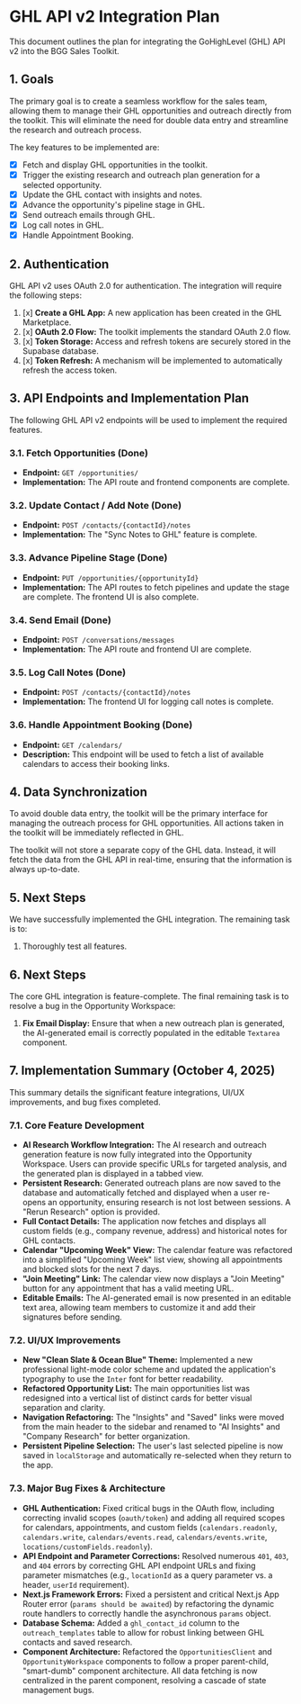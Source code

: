 # GHL API v2 Integration Plan

This document outlines the plan for integrating the GoHighLevel (GHL) API v2 into the BGG Sales Toolkit.

## 1. Goals

The primary goal is to create a seamless workflow for the sales team, allowing them to manage their GHL opportunities and outreach directly from the toolkit. This will eliminate the need for double data entry and streamline the research and outreach process.

The key features to be implemented are:
- [x] Fetch and display GHL opportunities in the toolkit.
- [x] Trigger the existing research and outreach plan generation for a selected opportunity.
- [x] Update the GHL contact with insights and notes.
- [x] Advance the opportunity's pipeline stage in GHL.
- [x] Send outreach emails through GHL.
- [x] Log call notes in GHL.
- [x] Handle Appointment Booking.

## 2. Authentication

GHL API v2 uses OAuth 2.0 for authentication. The integration will require the following steps:

1.  [x] **Create a GHL App:** A new application has been created in the GHL Marketplace.
2.  [x] **OAuth 2.0 Flow:** The toolkit implements the standard OAuth 2.0 flow.
3.  [x] **Token Storage:** Access and refresh tokens are securely stored in the Supabase database.
4.  [x] **Token Refresh:** A mechanism will be implemented to automatically refresh the access token.

## 3. API Endpoints and Implementation Plan

The following GHL API v2 endpoints will be used to implement the required features.

### 3.1. Fetch Opportunities (Done)

*   **Endpoint:** `GET /opportunities/`
*   **Implementation:** The API route and frontend components are complete.

### 3.2. Update Contact / Add Note (Done)

*   **Endpoint:** `POST /contacts/{contactId}/notes`
*   **Implementation:** The "Sync Notes to GHL" feature is complete.

### 3.3. Advance Pipeline Stage (Done)

*   **Endpoint:** `PUT /opportunities/{opportunityId}`
*   **Implementation:** The API routes to fetch pipelines and update the stage are complete. The frontend UI is also complete.

### 3.4. Send Email (Done)

*   **Endpoint:** `POST /conversations/messages`
*   **Implementation:** The API route and frontend UI are complete.

### 3.5. Log Call Notes (Done)

*   **Endpoint:** `POST /contacts/{contactId}/notes`
*   **Implementation:** The frontend UI for logging call notes is complete.

### 3.6. Handle Appointment Booking (Done)

*   **Endpoint:** `GET /calendars/`
*   **Description:** This endpoint will be used to fetch a list of available calendars to access their booking links.

## 4. Data Synchronization

To avoid double data entry, the toolkit will be the primary interface for managing the outreach process for GHL opportunities. All actions taken in the toolkit will be immediately reflected in GHL.

The toolkit will not store a separate copy of the GHL data. Instead, it will fetch the data from the GHL API in real-time, ensuring that the information is always up-to-date.

## 5. Next Steps

We have successfully implemented the GHL integration. The remaining task is to:
1.  Thoroughly test all features.

## 6. Next Steps

The core GHL integration is feature-complete. The final remaining task is to resolve a bug in the Opportunity Workspace:
1.  **Fix Email Display:** Ensure that when a new outreach plan is generated, the AI-generated email is correctly populated in the editable `Textarea` component.

## 7. Implementation Summary (October 4, 2025)

This summary details the significant feature integrations, UI/UX improvements, and bug fixes completed.

### 7.1. Core Feature Development

- **AI Research Workflow Integration:** The AI research and outreach generation feature is now fully integrated into the Opportunity Workspace. Users can provide specific URLs for targeted analysis, and the generated plan is displayed in a tabbed view.
- **Persistent Research:** Generated outreach plans are now saved to the database and automatically fetched and displayed when a user re-opens an opportunity, ensuring research is not lost between sessions. A "Rerun Research" option is provided.
- **Full Contact Details:** The application now fetches and displays all custom fields (e.g., company revenue, address) and historical notes for GHL contacts.
- **Calendar "Upcoming Week" View:** The calendar feature was refactored into a simplified "Upcoming Week" list view, showing all appointments and blocked slots for the next 7 days.
- **"Join Meeting" Link:** The calendar view now displays a "Join Meeting" button for any appointment that has a valid meeting URL.
- **Editable Emails:** The AI-generated email is now presented in an editable text area, allowing team members to customize it and add their signatures before sending.

### 7.2. UI/UX Improvements

- **New "Clean Slate & Ocean Blue" Theme:** Implemented a new professional light-mode color scheme and updated the application's typography to use the `Inter` font for better readability.
- **Refactored Opportunity List:** The main opportunities list was redesigned into a vertical list of distinct cards for better visual separation and clarity.
- **Navigation Refactoring:** The "Insights" and "Saved" links were moved from the main header to the sidebar and renamed to "AI Insights" and "Company Research" for better organization.
- **Persistent Pipeline Selection:** The user's last selected pipeline is now saved in `localStorage` and automatically re-selected when they return to the app.

### 7.3. Major Bug Fixes & Architecture

- **GHL Authentication:** Fixed critical bugs in the OAuth flow, including correcting invalid scopes (`oauth/token`) and adding all required scopes for calendars, appointments, and custom fields (`calendars.readonly`, `calendars.write`, `calendars/events.read`, `calendars/events.write`, `locations/customFields.readonly`).
- **API Endpoint and Parameter Corrections:** Resolved numerous `401`, `403`, and `404` errors by correcting GHL API endpoint URLs and fixing parameter mismatches (e.g., `locationId` as a query parameter vs. a header, `userId` requirement).
- **Next.js Framework Errors:** Fixed a persistent and critical Next.js App Router error (`params should be awaited`) by refactoring the dynamic route handlers to correctly handle the asynchronous `params` object.
- **Database Schema:** Added a `ghl_contact_id` column to the `outreach_templates` table to allow for robust linking between GHL contacts and saved research.
- **Component Architecture:** Refactored the `OpportunitiesClient` and `OpportunityWorkspace` components to follow a proper parent-child, "smart-dumb" component architecture. All data fetching is now centralized in the parent component, resolving a cascade of state management bugs.
